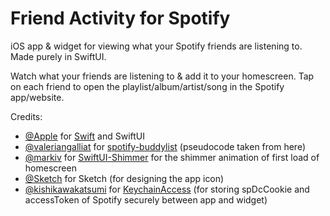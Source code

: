 # Friend Activity for Spotify
iOS app &amp; widget for viewing what your Spotify friends are listening to. Made purely in SwiftUI. 

Watch what your friends are listening to & add it to your homescreen. Tap on each friend to open the playlist/album/artist/song in the Spotify app/website.



Credits:
- [@Apple](https://github.com/apple) for [Swift](https://github.com/apple/swift) and SwiftUI
- [@valeriangalliat](https://github.com/valeriangalliat) for [spotify-buddylist](https://github.com/valeriangalliat/spotify-buddylist) (pseudocode taken from here)
- [@markiv](https://github.com/markiv) for [SwiftUI-Shimmer](https://github.com/markiv/SwiftUI-Shimmer) for the shimmer animation of first load of homescreen
- [@Sketch](https://github.com/sketch-hq) for Sketch (for designing the app icon)
- [@kishikawakatsumi](https://github.com/kishikawakatsumi) for [KeychainAccess](https://github.com/kishikawakatsumi/keychainaccess) (for storing spDcCookie and accessToken of Spotify securely between app and widget)
